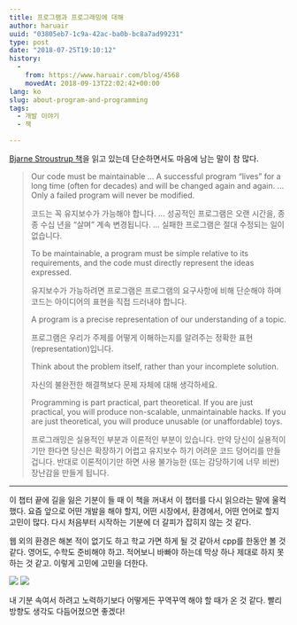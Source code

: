 ```yaml
---
title: 프로그램과 프로그래밍에 대해
author: haruair
uuid: "03805eb7-1c9a-42ac-ba0b-bc8a7ad99231"
type: post
date: "2018-07-25T19:10:12"
history:
  - 
    from: https://www.haruair.com/blog/4568
    movedAt: 2018-09-13T22:02:42+00:00
lang: ko
slug: about-program-and-programming
tags:
  - 개발 이야기
  - 책

---
```

[Bjarne Stroustrup 책][1]을 읽고 있는데 단순하면서도 마음에 남는 말이 참 많다.

> Our code must be maintainable &#8230; A successful program &#8220;lives&#8221; for a long time (often for decades) and will be changed again and again. &#8230; Only a failed program will never be modified.
> 
> 코드는 꼭 유지보수가 가능해야 합니다. &#8230; 성공적인 프로그램은 오랜 시간을, 종종 수십 년을 &#8220;살며&#8221; 계속 변경됩니다. &#8230; 실패한 프로그램은 절대 수정되는 일이 없습니다.
> 
> To be maintainable, a program must be simple relative to its requirements, and the code must directly represent the ideas expressed.
> 
> 유지보수가 가능하려면 프로그램은 프로그램의 요구사항에 비해 단순해야 하며 코드는 아이디어의 표현을 직접 드러내야 합니다.
> 
> A program is a precise representation of our understanding of a topic.
> 
> 프로그램은 우리가 주제를 어떻게 이해하는지를 알려주는 정확한 표현(representation)입니다.
> 
> Think about the problem itself, rather than your incomplete solution.
> 
> 자신의 불완전한 해결책보다 문제 자체에 대해 생각하세요.
> 
> Programming is part practical, part theoretical. If you are just practical, you will produce non-scalable, unmaintainable hacks. If you are just theoretical, you will produce unusable (or unaffordable) toys.
> 
> 프로그래밍은 실용적인 부분과 이론적인 부분이 있습니다. 만약 당신이 실용적이기만 한다면 당신은 확장하기 어렵고 유지보수 하기 어려운 코드 덩어리를 만들 겁니다. 반대로 이론적이기만 하면 사용 불가능한 (또는 감당하기에 너무 비싼) 장난감을 만들게 됩니다. 

* * *

이 챕터 끝에 길을 잃은 기분이 들 때 이 책을 꺼내서 이 챕터를 다시 읽으라는 말에 울컥했다. 요즘 앞으로 어떤 개발을 해야 할지, 어떤 시장에서, 환경에서, 어떤 언어로 할지 고민이 많다. 다시 처음부터 시작하는 기분에 더 갈피가 잡히지 않는 것 같다.

웹 외의 환경은 해본 적이 없기도 하고 학교 가면 하게 될 것 같아서 cpp를 한동안 볼 것 같다. 영어도, 수학도 준비해야 하고. 적어보니 바빠야 하는데 막상 하나 제대로 하지 못하는 것 같고. 이렇게 고민에 고민을 더한다.

<img src="https://media.giphy.com/media/8F6Ly3W3OcomdB0F8o/giphy.gif?w=660&#038;ssl=1" class="aligncenter" data-recalc-dims="1" />

<img src="https://media.giphy.com/media/ZyFW7VL64kyoWY7PH7/giphy.gif?w=660&#038;ssl=1" class="aligncenter" data-recalc-dims="1" />

내 기분 속여서 하려고 노력하기보다 어떻게든 꾸역꾸역 해야 할 때가 온 것 같다. 빨리 방향도 생각도 다듬어졌으면 좋겠다!

 [1]: https://amzn.to/2Aa4fV8